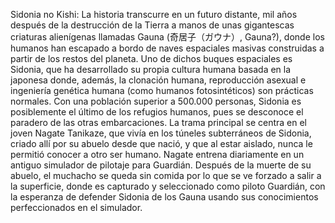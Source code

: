 Sidonia no Kishi: La historia transcurre en un futuro distante, mil años después de la destrucción de la Tierra a manos de unas gigantescas criaturas alienígenas llamadas Gauna (奇居子（ガウナ）, Gauna?), donde los humanos han escapado a bordo de naves espaciales masivas construidas a partir de los restos del planeta. Uno de dichos buques espaciales es Sidonia, que ha desarrollado su propia cultura humana basada en la japonesa donde, además, la clonación humana, reproducción asexual e ingeniería genética humana (como humanos fotosintéticos) son prácticas normales. Con una población superior a 500.000 personas, Sidonia es posiblemente el último de los refugios humanos, pues se desconoce el paradero de las otras embarcaciones. La trama principal se centra en el joven Nagate Tanikaze, que vivía en los túneles subterráneos de Sidonia, criado allí por su abuelo desde que nació, y que al estar aislado, nunca le permitió conocer a otro ser humano. Nagate entrena diariamente en un antiguo simulador de pilotaje para Guardián. Después de la muerte de su abuelo, el muchacho se queda sin comida por lo que se ve forzado a salir a la superficie, donde es capturado y seleccionado como piloto Guardián, con la esperanza de defender Sidonia de los Gauna usando sus conocimientos perfeccionados en el simulador.
